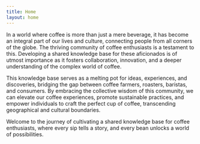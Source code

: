 ```yaml
---
title: Home
layout: home
---
```


In a world where coffee is more than just a mere beverage, it has become an integral part of our lives and culture, connecting people from all corners of the globe. The thriving community of coffee enthusiasts is a testament to this. Developing a shared knowledge base for these aficionados is of utmost importance as it fosters collaboration, innovation, and a deeper understanding of the complex world of coffee.

This knowledge base serves as a melting pot for ideas, experiences, and discoveries, bridging the gap between coffee farmers, roasters, baristas, and consumers. By embracing the collective wisdom of this community, we can elevate our coffee experiences, promote sustainable practices, and empower individuals to craft the perfect cup of coffee, transcending geographical and cultural boundaries.

Welcome to the journey of cultivating a shared knowledge base for coffee enthusiasts, where every sip tells a story, and every bean unlocks a world of possibilities.
